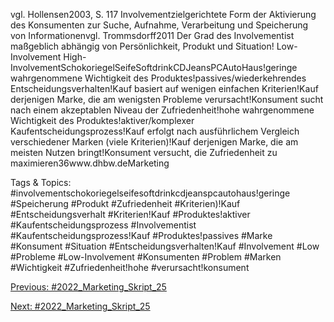 vgl. Hollensen2003, S. 117
Involvementzielgerichtete Form der Aktivierung des Konsumenten zur Suche, Aufnahme, Verarbeitung und Speicherung von Informationenvgl. Trommsdorff2011
Der Grad des Involvementist maßgeblich abhängig von Persönlichkeit, Produkt und Situation!
Low-Involvement
High-InvolvementSchokoriegelSeifeSoftdrinkCDJeansPCAutoHaus!geringe wahrgenommene Wichtigkeit des Produktes!passives/wiederkehrendes Entscheidungsverhalten!Kauf basiert auf wenigen einfachen Kriterien!Kauf derjenigen Marke, die am wenigsten Probleme verursacht!Konsument sucht nach einem akzeptablen Niveau der Zufriedenheit!hohe wahrgenommene Wichtigkeit des Produktes!aktiver/komplexer Kaufentscheidungsprozess!Kauf erfolgt nach ausführlichem Vergleich verschiedener Marken (viele Kriterien)!Kauf derjenigen Marke, die am meisten Nutzen bringt!Konsument versucht, die Zufriedenheit zu maximieren36www.dhbw.deMarketing

   Tags & Topics:
   #involvementschokoriegelseifesoftdrinkcdjeanspcautohaus!geringe
   #Speicherung
   #Produkt
   #Zufriedenheit
   #Kriterien)!Kauf
   #Entscheidungsverhalt
   #Kriterien!Kauf
   #Produktes!aktiver
   #Kaufentscheidungsprozess
   #Involvementist
   #Kaufentscheidungsprozess!Kauf
   #Produktes!passives
   #Marke
   #Konsument
   #Situation
   #Entscheidungsverhalten!Kauf
   #Involvement
   #Low
   #Probleme
   #Low-Involvement
   #Konsumenten
   #Problem
   #Marken
   #Wichtigkeit
   #Zufriedenheit!hohe
   #verursacht!konsument

[Previous: #2022_Marketing_Skript_25](2022_Marketing_Skript_25.md)

[Next: #2022_Marketing_Skript_25](2022_Marketing_Skript_25.md)